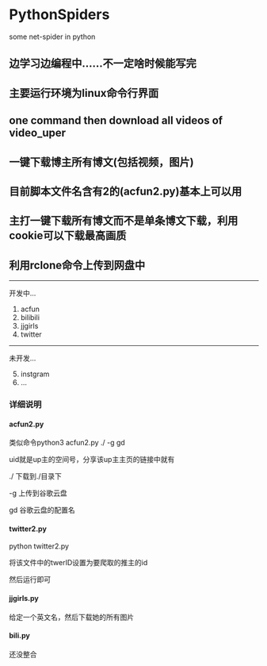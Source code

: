 # PythonSpiders
some net-spider in python

## 边学习边编程中……不一定啥时候能写完
## 主要运行环境为linux命令行界面
## one command then download all videos of video_uper
## 一键下载博主所有博文(包括视频，图片)
## 目前脚本文件名含有2的(acfun2.py)基本上可以用
## 主打一键下载所有博文而不是单条博文下载，利用cookie可以下载最高画质
## 利用rclone命令上传到网盘中

-------------------
开发中...

1. acfun
2. bilibili
3. jjgirls
4. twitter

-------------------
未开发...

5. instgram
6. ...

### 详细说明

#### acfun2.py

类似命令python3 acfun2.py <uid> ./ -g gd

uid就是up主的空间号，分享该up主主页的链接中就有

./ 下载到./目录下

-g 上传到谷歌云盘

gd 谷歌云盘的配置名

#### twitter2.py

python twitter2.py

将该文件中的twerID设置为要爬取的推主的id

然后运行即可

#### jjgirls.py

给定一个英文名，然后下载她的所有图片


#### bili.py

还没整合



